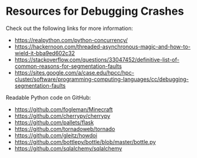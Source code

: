 # Resources for Debugging Crashes

Check out the following links for more information:

* https://realpython.com/python-concurrency/
* https://hackernoon.com/threaded-asynchronous-magic-and-how-to-wield-it-bba9ed602c32
* https://stackoverflow.com/questions/33047452/definitive-list-of-common-reasons-for-segmentation-faults
* https://sites.google.com/a/case.edu/hpcc/hpc-cluster/software/programming-computing-languages/cc/debugging-segmentation-faults

Readable Python code on GitHub:

* https://github.com/fogleman/Minecraft
* https://github.com/cherrypy/cherrypy
* https://github.com/pallets/flask
* https://github.com/tornadoweb/tornado
* https://github.com/gleitz/howdoi
* https://github.com/bottlepy/bottle/blob/master/bottle.py
* https://github.com/sqlalchemy/sqlalchemy
